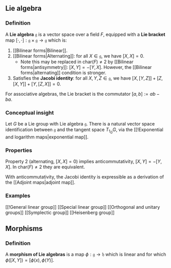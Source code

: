 ## Lie algebra 
### Definition
A **Lie algebra** $\mathfrak{g}$ is a vector space over a field $F$, equipped with a **Lie bracket** map $[\cdot,\cdot]: \mathfrak{g} \times \mathfrak{g} \to \mathfrak{g}$ which is:
1. [[Bilinear forms|Bilinear]].
2. [[Bilinear forms|Alternating]]: for all $X \in \mathfrak{g}$, we have $[X,X]=0$.
	- Note this may be replaced in $\text{char}(F)\neq 2$ by [[Bilinear forms|antisymmetry]]: $[X,Y]=-[Y,X]$. However, the [[Bilinear forms|alternating]] condition is stronger.
3. Satisfies the **Jacobi identity**: for all $X,Y,Z \in \mathfrak{g}$, we have $[X,[Y,Z]]+[Z,[X,Y]]+[Y,[Z,X]]=0$.

For associative algebras, the Lie bracket is the commutator $[a,b]:=ab-ba$.

### Conceptual insight
Let $G$ be a Lie group with Lie algebra $\mathfrak{g}$. There is a natural vector space identification between $\mathfrak{g}$ and the tangent space $T_{1_{G}} G$, via the [[!Exponential and logarithm maps|exponential map]]. 

### Properties
Property 2 (alternating, $[X,X]=0$) implies anticommutativity, $[X,Y]=-[Y,X]$. In $\text{char}(F)\neq 2$ they are equivalent.

With anticommutativity, the Jacobi identity is expressible as a derivation of the [[Adjoint maps|adjoint map]].


### Examples
[[!General linear group]]
[[Special linear group]]
[[Orthogonal and unitary groups]]
[[Symplectic group]]
[[Heisenberg group]]

## Morphisms
### Definition
A **morphism of Lie algebras** is a map $\phi:\mathfrak{g} \to \mathfrak{h}$ which is linear and for which $\phi([X,Y]) = [\phi(x),\phi(Y)]$.




